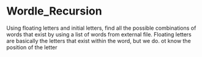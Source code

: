 # Wordle_Recursion
Using floating letters and initial letters, find all the possible combinations of words that exist by using a list of words from external file. Floating letters are basically the letters that exist within the word, but we do. ot know the position of the letter
